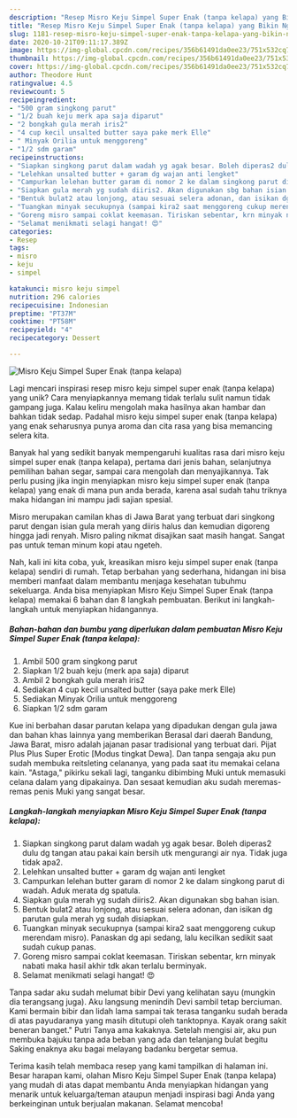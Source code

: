 ```yaml
---
description: "Resep Misro Keju Simpel Super Enak (tanpa kelapa) yang Bikin Ngiler"
title: "Resep Misro Keju Simpel Super Enak (tanpa kelapa) yang Bikin Ngiler"
slug: 1181-resep-misro-keju-simpel-super-enak-tanpa-kelapa-yang-bikin-ngiler
date: 2020-10-21T09:11:17.389Z
image: https://img-global.cpcdn.com/recipes/356b61491da0ee23/751x532cq70/misro-keju-simpel-super-enak-tanpa-kelapa-foto-resep-utama.jpg
thumbnail: https://img-global.cpcdn.com/recipes/356b61491da0ee23/751x532cq70/misro-keju-simpel-super-enak-tanpa-kelapa-foto-resep-utama.jpg
cover: https://img-global.cpcdn.com/recipes/356b61491da0ee23/751x532cq70/misro-keju-simpel-super-enak-tanpa-kelapa-foto-resep-utama.jpg
author: Theodore Hunt
ratingvalue: 4.5
reviewcount: 5
recipeingredient:
- "500 gram singkong parut"
- "1/2 buah keju merk apa saja diparut"
- "2 bongkah gula merah iris2"
- "4 cup kecil unsalted butter saya pake merk Elle"
- " Minyak Orilia untuk menggoreng"
- "1/2 sdm garam"
recipeinstructions:
- "Siapkan singkong parut dalam wadah yg agak besar. Boleh diperas2 dulu dg tangan atau pakai kain bersih utk mengurangi air nya. Tidak juga tidak apa2."
- "Lelehkan unsalted butter + garam dg wajan anti lengket"
- "Campurkan lelehan butter garam di nomor 2 ke dalam singkong parut di wadah. Aduk merata dg spatula."
- "Siapkan gula merah yg sudah diiris2. Akan digunakan sbg bahan isian."
- "Bentuk bulat2 atau lonjong, atau sesuai selera adonan, dan isikan dg parutan gula merah yg sudah disiapkan."
- "Tuangkan minyak secukupnya (sampai kira2 saat menggoreng cukup merendam misro). Panaskan dg api sedang, lalu kecilkan sedikit saat sudah cukup panas."
- "Goreng misro sampai coklat keemasan. Tiriskan sebentar, krn minyak nabati maka hasil akhir tdk akan terlalu berminyak."
- "Selamat menikmati selagi hangat! 😍"
categories:
- Resep
tags:
- misro
- keju
- simpel

katakunci: misro keju simpel 
nutrition: 296 calories
recipecuisine: Indonesian
preptime: "PT37M"
cooktime: "PT58M"
recipeyield: "4"
recipecategory: Dessert

---
```



![Misro Keju Simpel Super Enak (tanpa kelapa)](https://img-global.cpcdn.com/recipes/356b61491da0ee23/751x532cq70/misro-keju-simpel-super-enak-tanpa-kelapa-foto-resep-utama.jpg)

Lagi mencari inspirasi resep misro keju simpel super enak (tanpa kelapa) yang unik? Cara menyiapkannya memang tidak terlalu sulit namun tidak gampang juga. Kalau keliru mengolah maka hasilnya akan hambar dan bahkan tidak sedap. Padahal misro keju simpel super enak (tanpa kelapa) yang enak seharusnya punya aroma dan cita rasa yang bisa memancing selera kita.

Banyak hal yang sedikit banyak mempengaruhi kualitas rasa dari misro keju simpel super enak (tanpa kelapa), pertama dari jenis bahan, selanjutnya pemilihan bahan segar, sampai cara mengolah dan menyajikannya. Tak perlu pusing jika ingin menyiapkan misro keju simpel super enak (tanpa kelapa) yang enak di mana pun anda berada, karena asal sudah tahu triknya maka hidangan ini mampu jadi sajian spesial.

Misro merupakan camilan khas di Jawa Barat yang terbuat dari singkong parut dengan isian gula merah yang diiris halus dan kemudian digoreng hingga jadi renyah. Misro paling nikmat disajikan saat masih hangat. Sangat pas untuk teman minum kopi atau ngeteh.


Nah, kali ini kita coba, yuk, kreasikan misro keju simpel super enak (tanpa kelapa) sendiri di rumah. Tetap berbahan yang sederhana, hidangan ini bisa memberi manfaat dalam membantu menjaga kesehatan tubuhmu sekeluarga. Anda bisa menyiapkan Misro Keju Simpel Super Enak (tanpa kelapa) memakai 6 bahan dan 8 langkah pembuatan. Berikut ini langkah-langkah untuk menyiapkan hidangannya.

<!--inarticleads1-->

##### Bahan-bahan dan bumbu yang diperlukan dalam pembuatan Misro Keju Simpel Super Enak (tanpa kelapa):

1. Ambil 500 gram singkong parut
1. Siapkan 1/2 buah keju (merk apa saja) diparut
1. Ambil 2 bongkah gula merah iris2
1. Sediakan 4 cup kecil unsalted butter (saya pake merk Elle)
1. Sediakan  Minyak Orilia untuk menggoreng
1. Siapkan 1/2 sdm garam


Kue ini berbahan dasar parutan kelapa yang dipadukan dengan gula jawa dan bahan khas lainnya yang memberikan Berasal dari daerah Bandung, Jawa Barat, misro adalah jajanan pasar tradisional yang terbuat dari. Pijat Plus Plus Super Erotic [Modus tingkat Dewa]. Dan tanpa sengaja aku pun sudah membuka reitsleting celananya, yang pada saat itu memakai celana kain. &#34;Astaga,&#34; pikirku sekali lagi, tanganku dibimbing Muki untuk memasuki celana dalam yang dipakainya. Dan sesaat kemudian aku sudah meremas-remas penis Muki yang sangat besar. 

<!--inarticleads2-->

##### Langkah-langkah menyiapkan Misro Keju Simpel Super Enak (tanpa kelapa):

1. Siapkan singkong parut dalam wadah yg agak besar. Boleh diperas2 dulu dg tangan atau pakai kain bersih utk mengurangi air nya. Tidak juga tidak apa2.
1. Lelehkan unsalted butter + garam dg wajan anti lengket
1. Campurkan lelehan butter garam di nomor 2 ke dalam singkong parut di wadah. Aduk merata dg spatula.
1. Siapkan gula merah yg sudah diiris2. Akan digunakan sbg bahan isian.
1. Bentuk bulat2 atau lonjong, atau sesuai selera adonan, dan isikan dg parutan gula merah yg sudah disiapkan.
1. Tuangkan minyak secukupnya (sampai kira2 saat menggoreng cukup merendam misro). Panaskan dg api sedang, lalu kecilkan sedikit saat sudah cukup panas.
1. Goreng misro sampai coklat keemasan. Tiriskan sebentar, krn minyak nabati maka hasil akhir tdk akan terlalu berminyak.
1. Selamat menikmati selagi hangat! 😍


Tanpa sadar aku sudah melumat bibir Devi yang kelihatan sayu (mungkin dia terangsang juga). Aku langsung menindih Devi sambil tetap berciuman. Kami bermain bibir dan lidah lama sampai tak terasa tanganku sudah berada di atas payudaranya yang masih ditutupi oleh tanktopnya. Kayak orang sakit beneran banget.&#34; Putri Tanya ama kakaknya. Setelah mengisi air, aku pun membuka bajuku tanpa ada beban yang ada dan telanjang bulat begitu Saking enaknya aku bagai melayang badanku bergetar semua. 

Terima kasih telah membaca resep yang kami tampilkan di halaman ini. Besar harapan kami, olahan Misro Keju Simpel Super Enak (tanpa kelapa) yang mudah di atas dapat membantu Anda menyiapkan hidangan yang menarik untuk keluarga/teman ataupun menjadi inspirasi bagi Anda yang berkeinginan untuk berjualan makanan. Selamat mencoba!
